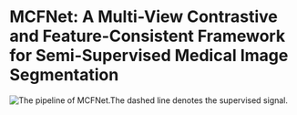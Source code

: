 # MCFNet: A Multi-View Contrastive and Feature-Consistent Framework for Semi-Supervised Medical Image Segmentation

![The pipeline of MCFNet.The dashed line denotes the supervised signal.]()

